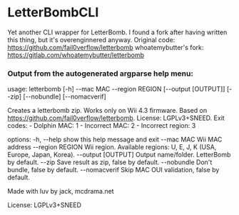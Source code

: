 # LetterBombCLI

Yet another CLI wrapper for LetterBomb. I found a fork after having written this thing, but it's overenginnered anyway.
Original code: https://github.com/fail0verflow/letterbomb
whoatemybutter's fork: https://gitlab.com/whoatemybutter/letterbomb

### Output from the autogenerated argparse help menu:
usage: letterbomb [-h] --mac MAC --region REGION [--output [OUTPUT]]
                  [--zip] [--nobundle] [--nomacverif]

Creates a letterbomb zip. Works only on Wii 4.3 firmware. Based on
https://github.com/fail0verflow/letterbomb. License: LGPLv3+SNEED. Exit
codes: - Dolphin MAC: 1 - Incorrect MAC: 2 - Incorrect region: 3

options:
  -h, --help         show this help message and exit
  --mac MAC          Wii MAC address
  --region REGION    Wii region. Available regions: U, E, J, K (USA,
                     Europe, Japan, Korea).
  --output [OUTPUT]  Output name/folder. LetterBomb by default.
  --zip              Save result as zip, false by default.
  --nobundle         Don't bundle, false by default.
  --nomacverif       Skip MAC OUI validation, false by default.

Made with luv by jack, mcdrama.net

License: LGPLv3+SNEED
